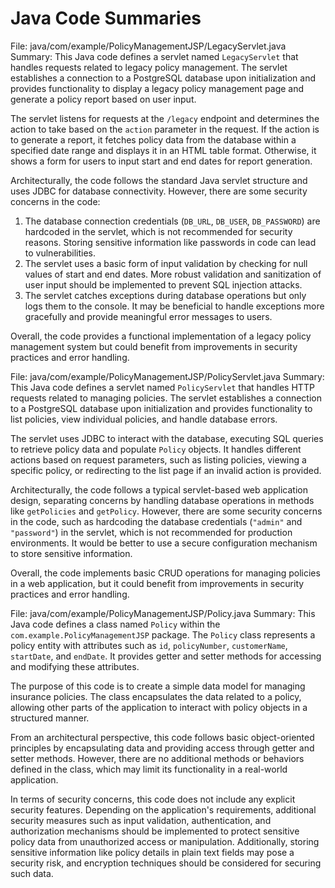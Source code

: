 # Java Code Summaries

File: java/com/example/PolicyManagementJSP/LegacyServlet.java
Summary: This Java code defines a servlet named `LegacyServlet` that handles requests related to legacy policy management. The servlet establishes a connection to a PostgreSQL database upon initialization and provides functionality to display a legacy policy management page and generate a policy report based on user input.

The servlet listens for requests at the `/legacy` endpoint and determines the action to take based on the `action` parameter in the request. If the action is to generate a report, it fetches policy data from the database within a specified date range and displays it in an HTML table format. Otherwise, it shows a form for users to input start and end dates for report generation.

Architecturally, the code follows the standard Java servlet structure and uses JDBC for database connectivity. However, there are some security concerns in the code:
1. The database connection credentials (`DB_URL`, `DB_USER`, `DB_PASSWORD`) are hardcoded in the servlet, which is not recommended for security reasons. Storing sensitive information like passwords in code can lead to vulnerabilities.
2. The servlet uses a basic form of input validation by checking for null values of start and end dates. More robust validation and sanitization of user input should be implemented to prevent SQL injection attacks.
3. The servlet catches exceptions during database operations but only logs them to the console. It may be beneficial to handle exceptions more gracefully and provide meaningful error messages to users.

Overall, the code provides a functional implementation of a legacy policy management system but could benefit from improvements in security practices and error handling.

File: java/com/example/PolicyManagementJSP/PolicyServlet.java
Summary: This Java code defines a servlet named `PolicyServlet` that handles HTTP requests related to managing policies. The servlet establishes a connection to a PostgreSQL database upon initialization and provides functionality to list policies, view individual policies, and handle database errors.

The servlet uses JDBC to interact with the database, executing SQL queries to retrieve policy data and populate `Policy` objects. It handles different actions based on request parameters, such as listing policies, viewing a specific policy, or redirecting to the list page if an invalid action is provided.

Architecturally, the code follows a typical servlet-based web application design, separating concerns by handling database operations in methods like `getPolicies` and `getPolicy`. However, there are some security concerns in the code, such as hardcoding the database credentials (`"admin"` and `"password"`) in the servlet, which is not recommended for production environments. It would be better to use a secure configuration mechanism to store sensitive information.

Overall, the code implements basic CRUD operations for managing policies in a web application, but it could benefit from improvements in security practices and error handling.

File: java/com/example/PolicyManagementJSP/Policy.java
Summary: This Java code defines a class named `Policy` within the `com.example.PolicyManagementJSP` package. The `Policy` class represents a policy entity with attributes such as `id`, `policyNumber`, `customerName`, `startDate`, and `endDate`. It provides getter and setter methods for accessing and modifying these attributes.

The purpose of this code is to create a simple data model for managing insurance policies. The class encapsulates the data related to a policy, allowing other parts of the application to interact with policy objects in a structured manner.

From an architectural perspective, this code follows basic object-oriented principles by encapsulating data and providing access through getter and setter methods. However, there are no additional methods or behaviors defined in the class, which may limit its functionality in a real-world application.

In terms of security concerns, this code does not include any explicit security features. Depending on the application's requirements, additional security measures such as input validation, authentication, and authorization mechanisms should be implemented to protect sensitive policy data from unauthorized access or manipulation. Additionally, storing sensitive information like policy details in plain text fields may pose a security risk, and encryption techniques should be considered for securing such data.

